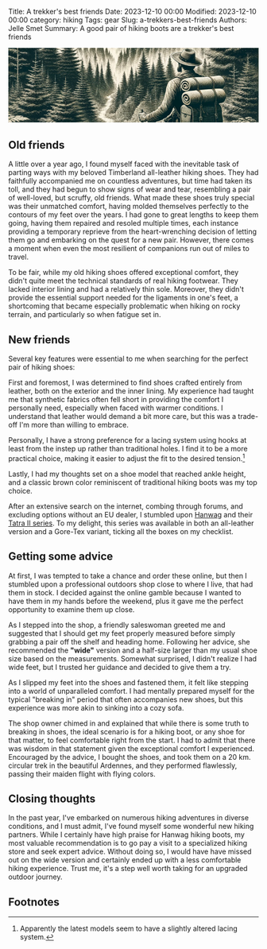 Title: A trekker's best friends
Date: 2023-12-10 00:00
Modified: 2023-12-10 00:00
category: hiking
Tags: gear
Slug: a-trekkers-best-friends
Authors: Jelle Smet
Summary: A good pair of hiking boots are a trekker's best friends

![](images/a-trekkers-best-friends-1.png)


## Old friends

A little over a year ago, I found myself faced with the inevitable task of
parting ways with my beloved Timberland all-leather hiking shoes. They had
faithfully accompanied me on countless adventures, but time had taken its
toll, and they had begun to show signs of wear and tear, resembling a pair of
well-loved, but scruffy, old friends. What made these shoes truly special was
their unmatched comfort, having molded themselves perfectly to the contours of
my feet over the years. I had gone to great lengths to keep them going, having
them repaired and resoled multiple times, each instance providing a temporary
reprieve from the heart-wrenching decision of letting them go and embarking on
the quest for a new pair. However, there comes a moment when even the most
resilient of companions run out of miles to travel.

To be fair, while my old hiking shoes offered exceptional comfort, they didn't
quite meet the technical standards of real hiking footwear. They lacked
interior lining and had a relatively thin sole. Moreover, they didn't provide
the essential support needed for the ligaments in one's feet, a shortcoming
that became especially problematic when hiking on rocky terrain, and
particularly so when fatigue set in.


## New friends

Several key features were essential to me when searching for the perfect pair
of hiking shoes:

First and foremost, I was determined to find shoes crafted entirely from
leather, both on the exterior and the inner lining. My experience had taught
me that synthetic fabrics often fell short in providing the comfort I
personally need, especially when faced with warmer conditions. I understand
that leather would demand a bit more care, but this was a trade-off I'm more
than willing to embrace.

Personally, I have a strong preference for a lacing system using hooks at
least from the instep up rather than traditional holes. I find it to be a more
practical choice, making it easier to adjust the fit to the desired tension.[^1]

Lastly, I had my thoughts set on a shoe model that reached ankle height, and a
classic brown color reminiscent of traditional hiking boots was my top choice.

After an extensive search on the internet, combing through forums, and
excluding options without an EU dealer, I stumbled upon
[Hanwag](https://www.hanwag.com) and their [Tatra II
series](https://www.hanwag.com/eu/en-gb/search?q=tatra%20II). To my delight,
this series was available in both an all-leather version and a Gore-Tex
variant, ticking all the boxes on my checklist.

## Getting some advice

At first, I was tempted to take a chance and order these online, but then I
stumbled upon a professional outdoors shop close to where I live, that had
them in stock. I decided against the online gamble because I wanted to have
them in my hands before the weekend, plus it gave me the perfect opportunity
to examine them up close.

As I stepped into the shop, a friendly saleswoman greeted me and suggested
that I should get my feet properly measured before simply grabbing a pair off
the shelf and heading home. Following her advice, she recommended the
**"wide"** version and a half-size larger than my usual shoe size based on the
measurements. Somewhat surprised,  I didn't realize I had wide feet, but I
trusted her guidance and decided to give them a try.

As I slipped my feet into the shoes and fastened them, it felt like stepping
into a world of unparalleled comfort. I had mentally prepared myself for the
typical "breaking in" period that often accompanies new shoes, but this
experience was more akin to sinking into a cozy sofa.

The shop owner chimed in and explained that while there is some truth to
breaking in shoes, the ideal scenario is for a hiking boot, or any shoe for
that matter, to feel comfortable right from the start. I had to admit that
there was wisdom in that statement given the exceptional comfort I
experienced. Encouraged by the advice, I bought the shoes, and took them on a
20 km. circular trek in the beautiful Ardennes, and they performed flawlessly,
passing their maiden flight with flying colors.


## Closing thoughts

In the past year, I've embarked on numerous hiking adventures in diverse
conditions, and I must admit, I've found myself some wonderful new hiking
partners. While I certainly have high praise for Hanwag hiking boots, my most
valuable recommendation is to go pay a visit to a specialized hiking store and
seek expert advice. Without doing so, I would have have missed out on the wide
version and certainly ended up with a less comfortable hiking experience.
Trust me, it's a step well worth taking for an upgraded outdoor journey.


## Footnotes

[^1]: Apparently the latest models seem to have a slightly altered lacing system.
